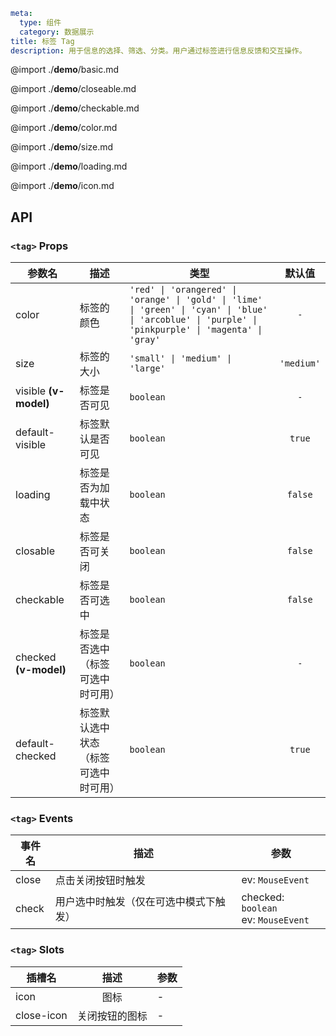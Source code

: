 ```yaml
meta:
  type: 组件
  category: 数据展示
title: 标签 Tag
description: 用于信息的选择、筛选、分类。用户通过标签进行信息反馈和交互操作。
```

@import ./__demo__/basic.md

@import ./__demo__/closeable.md

@import ./__demo__/checkable.md

@import ./__demo__/color.md

@import ./__demo__/size.md

@import ./__demo__/loading.md

@import ./__demo__/icon.md

## API


### `<tag>` Props

|参数名|描述|类型|默认值|
|---|---|---|:---:|
|color|标签的颜色|`'red' \| 'orangered' \| 'orange' \| 'gold' \| 'lime' \| 'green' \| 'cyan' \| 'blue' \| 'arcoblue' \| 'purple' \| 'pinkpurple' \| 'magenta' \| 'gray'`|`-`|
|size|标签的大小|`'small' \| 'medium' \| 'large'`|`'medium'`|
|visible **(v-model)**|标签是否可见|`boolean`|`-`|
|default-visible|标签默认是否可见|`boolean`|`true`|
|loading|标签是否为加载中状态|`boolean`|`false`|
|closable|标签是否可关闭|`boolean`|`false`|
|checkable|标签是否可选中|`boolean`|`false`|
|checked **(v-model)**|标签是否选中（标签可选中时可用）|`boolean`|`-`|
|default-checked|标签默认选中状态（标签可选中时可用）|`boolean`|`true`|
### `<tag>` Events

|事件名|描述|参数|
|---|---|---|
|close|点击关闭按钮时触发|ev: `MouseEvent`|
|check|用户选中时触发（仅在可选中模式下触发）|checked: `boolean`<br>ev: `MouseEvent`|
### `<tag>` Slots

|插槽名|描述|参数|
|---|:---:|---|
|icon|图标|-|
|close-icon|关闭按钮的图标|-|


